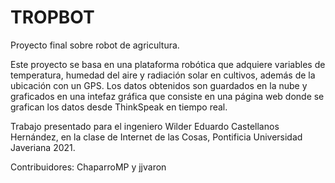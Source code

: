 # TROPBOT

Proyecto final sobre robot de agricultura.

Este proyecto se basa en una plataforma robótica que adquiere variables de temperatura, humedad del aire y radiación solar en cultivos, además de la ubicación con un GPS. Los datos obtenidos son guardados en la nube y graficados en una intefaz gráfica que consiste en una página web donde se grafican los datos desde ThinkSpeak en tiempo real.

Trabajo presentado para el ingeniero Wilder Eduardo Castellanos Hernández, en la clase de Internet de las Cosas, Pontificia Universidad Javeriana 2021.

Contribuidores: ChaparroMP y jjvaron
